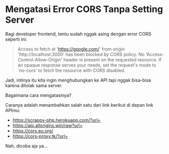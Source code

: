 # Mengatasi Error CORS Tanpa Setting Server

Bagi developer frontend, tentu sudah nggak asing dengan error CORS seperti ini:

> Access to fetch at 'https://google.com/' from origin 'http://localhost:3000' has been blocked by CORS policy: No 'Access-Control-Allow-Origin' header is present on the requested resource. If an opaque response serves your needs, set the request's mode to 'no-cors' to fetch the resource with CORS disabled.

Jadi, intinya itu kita ingin menghubungkan ke API tapi nggak bisa-bisa karena ditolak sama server.

Bagaimana cara mengatasinya?

Caranya adalah menambahkan salah satu dari link berikut di depan link APImu:

- https://scrappy-php.herokuapp.com/?url=
- https://api.allorigins.win/raw?url=
- https://cors.eu.org/
- https://cors-proxy.tk/?url=

Nah, dicoba aja ya...
